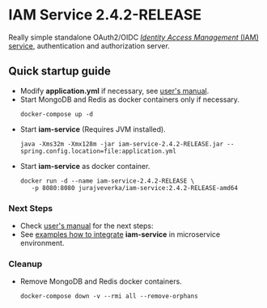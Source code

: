 # IAM Service 2.4.2-RELEASE
Really simple standalone OAuth2/OIDC
[*Identity Access Management* (IAM) service](https://github.com/jveverka/iam-service/tree/2.4.2-RELEASE), 
authentication and authorization server. 

## Quick startup guide
* Modify __application.yml__ if necessary, 
  see [user's manual](https://github.com/jveverka/iam-service/tree/2.x.x/docs/IAM-user-manual/README.md). 
* Start MongoDB and Redis as docker containers only if necessary.
  ```
  docker-compose up -d
  ``` 
* Start __iam-service__ (Requires JVM installed).
  ```
  java -Xms32m -Xmx128m -jar iam-service-2.4.2-RELEASE.jar --spring.config.location=file:application.yml
  ```
* Start __iam-service__ as docker container.
  ```
  docker run -d --name iam-service-2.4.2-RELEASE \
     -p 8080:8080 jurajveverka/iam-service:2.4.2-RELEASE-amd64
  ```

### Next Steps
* Check [user's manual](https://github.com/jveverka/iam-service/tree/2.x.x/docs/IAM-user-manual/README.md) for the next steps:
* See [examples how to integrate](https://github.com/jveverka/iam-service/tree/2.x.x/iam-examples) __iam-service__ in microservice environment.

### Cleanup
* Remove MongoDB and Redis docker containers.
  ```
  docker-compose down -v --rmi all --remove-orphans
  ```     